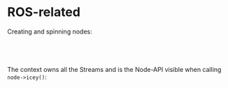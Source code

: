# ROS-related

Creating and spinning nodes:

```{doxygentypedef} icey::Node
```

```{doxygentypedef} icey::LifecycleNode
```

```{doxygenfunction} icey::create_node
```

```{doxygenfunction} icey::spin
```

The context owns all the Streams and is the Node-API visible when calling `node->icey()`:

```{doxygenclass} icey::Context
```

```{doxygenclass} icey::NodeWithIceyContext
```


```{doxygenclass} icey::NodeBookkeeping
```

```{doxygenstruct} icey::TFListener
```

```{doxygenstruct} icey::NodeInterfaces
```

